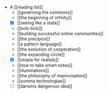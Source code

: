 - A [[reading list]]
  - [[governing the commons]]
  - [[the beginning of infinity]]
  - [x] [[seeing like a state]]
  - [[bolo bolo]]
  - [[building successful online communities]]
  - [[the precipice]]
  - [[a pattern language]]
  - [[the evolution of cooperation]]
  - [[the expanding circle]]
  - [x] [[utopia for realists]]
  - [[how to take smart notes]]
  - [[illuminations]]
  - [[the philosophy of improvisation]]
  - [[summa technologiae]]
  - [ ] [[darwins dangerous idea]]
